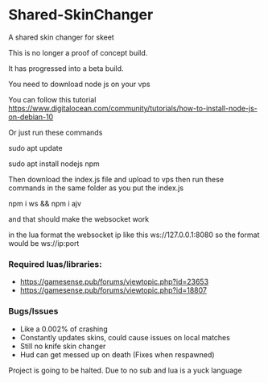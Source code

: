 # Shared-SkinChanger
A shared skin changer for skeet

This is no longer a proof of concept build.

It has progressed into a beta build.

You need to download node js on your vps

You can follow this tutorial https://www.digitalocean.com/community/tutorials/how-to-install-node-js-on-debian-10

Or just run these commands

sudo apt update

sudo apt install nodejs npm

Then download the index.js file and upload to vps then run these commands in the same folder as you put the index.js

npm i ws && npm i ajv

and that should make the websocket work

in the lua format the websocket ip like this ws://127.0.0.1:8080 so the format would be ws://ip:port


### Required luas/libraries:
- https://gamesense.pub/forums/viewtopic.php?id=23653
- https://gamesense.pub/forums/viewtopic.php?id=18807


### Bugs/Issues
- Like a 0.002% of crashing
- Constantly updates skins, could cause issues on local matches
- Still no knife skin changer
- Hud can get messed up on death (Fixes when respawned)


Project is going to be halted. Due to no sub and lua is a yuck language
